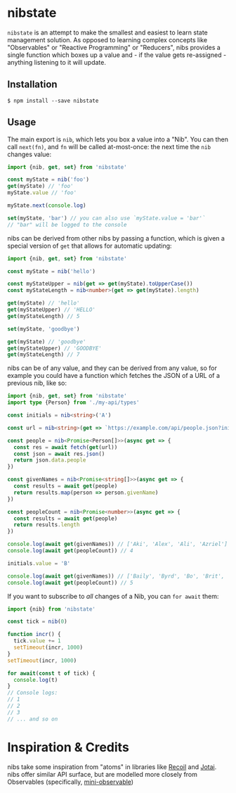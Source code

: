 # nibstate

`nibstate` is an attempt to make the smallest and easiest to learn state management solution. As opposed to learning complex concepts like "Observables" or "Reactive Programming" or "Reducers", nibs provides a single function which boxes up a value and - if the value gets re-assigned - anything listening to it will update.

## Installation

```shell
$ npm install --save nibstate
```

## Usage

The main export is `nib`, which lets you box a value into a "Nib". You can then call `next(fn)`, and `fn` will be called at-most-once: the next time the `nib` changes value:

```typescript
import {nib, get, set} from 'nibstate'

const myState = nib('foo')
get(myState) // 'foo'
myState.value // 'foo'

myState.next(console.log)

set(myState, 'bar') // you can also use `myState.value = 'bar'`
// "bar" will be logged to the console

```

nibs can be derived from other nibs by passing a function, which is given a special version of `get` that allows for automatic updating:

```typescript
import {nib, get, set} from 'nibstate'

const myState = nib('hello')

const myStateUpper = nib(get => get(myState).toUpperCase())
const myStateLength = nib<number>(get => get(myState).length)

get(myState) // 'hello'
get(myStateUpper) // 'HELLO'
get(myStateLength) // 5

set(myState, 'goodbye')

get(myState) // 'goodbye'
get(myStateUpper) // 'GOODBYE'
get(myStateLength) // 7
```

nibs can be of any value, and they can be derived from any value, so for example you could have a function which fetches the JSON of a URL of a previous nib, like so:

```typescript
import {nib, get, set} from 'nibstate'
import type {Person} from './my-api/types'

const initials = nib<string>('A')

const url = nib<string>(get => `https://example.com/api/people.json?initials=${get(initials)}`)

const people = nib<Promise<Person[]>>(async get => {
  const res = await fetch(get(url))
  const json = await res.json()
  return json.data.people
})

const givenNames = nib<Promise<string[]>>(async get => {
  const results = await get(people)
  return results.map(person => person.givenName)
})

const peopleCount = nib<Promise<number>>(async get => {
  const results = await get(people)
  return results.length
})

console.log(await get(givenNames)) // ['Aki', 'Alex', 'Ali', 'Azriel']
console.log(await get(peopleCount)) // 4

initials.value = 'B'

console.log(await get(givenNames)) // ['Baily', 'Byrd', 'Bo', 'Brit', 'Bernie']
console.log(await get(peopleCount)) // 5
```

If you want to subscribe to _all_ changes of a Nib, you can `for await` them:

```typescript
import {nib} from 'nibstate'

const tick = nib(0)

function incr() {
  tick.value += 1
  setTimeout(incr, 1000)
}
setTimeout(incr, 1000)

for await(const t of tick) {
  console.log(t)
}
// Console logs:
// 1
// 2
// 3
// ... and so on
```

# Inspiration & Credits

nibs take some inspiration from "atoms" in libraries like [Recoil](https://recoiljs.org) and [Jotai](https://jotai.org). nibs offer similar API surface, but are modelled more closely from Observables (specifically, [mini-observable](https://github.com/keithamus/mini-observable))
